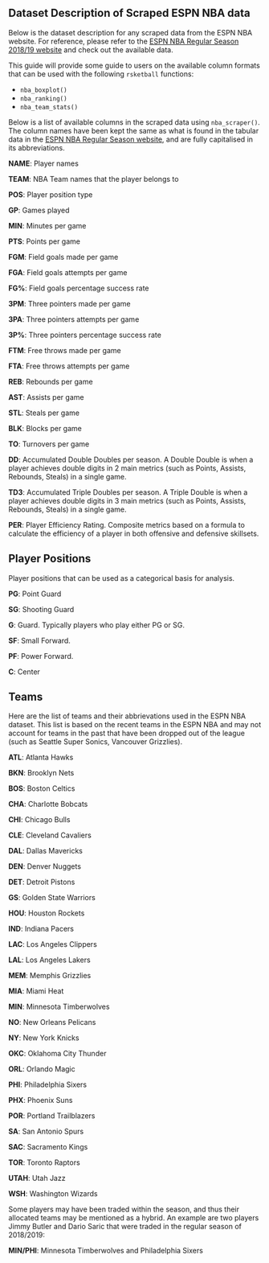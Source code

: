 ## Dataset Description of Scraped ESPN NBA data

Below is the dataset description for any scraped data from the ESPN NBA website. For reference, please refer to the [ESPN NBA Regular Season 2018/19 website](https://www.espn.com/nba/stats/player/_/season/2019/seasontype/2) and check out the available data.

This guide will provide some guide to users on the available column formats that can be used with the following `rsketball` functions:
- `nba_boxplot()`
- `nba_ranking()`
- `nba_team_stats()`

Below is a list of available columns in the scraped data using `nba_scraper()`. The column names have been kept the same as what is found in the tabular data in the [ESPN NBA Regular Season website](https://www.espn.com/nba/stats/player/_/season/2019/seasontype/2), and are fully capitalised in its abbreviations.

__NAME__: Player names

__TEAM__: NBA Team names that the player belongs to

__POS__: Player position type

__GP__: Games played 

__MIN__: Minutes per game 

__PTS__: Points per game 

__FGM__: Field goals made per game

__FGA__: Field goals attempts per game

__FG%__: Field goals percentage success rate

__3PM__: Three pointers made per game

__3PA__: Three pointers attempts per game

__3P%__: Three pointers percentage success rate

__FTM__: Free throws made per game

__FTA__: Free throws attempts per game

__REB__: Rebounds per game

__AST__: Assists per game

__STL__: Steals per game

__BLK__: Blocks per game

__TO__: Turnovers per game

__DD__: Accumulated Double Doubles per season. A Double Double is when a player achieves double digits in 2 main metrics (such as Points, Assists, Rebounds, Steals) in a single game.

__TD3__: Accumulated Triple Doubles per season. A Triple Double is when a player achieves double digits in 3 main metrics (such as Points, Assists, Rebounds, Steals) in a single game.

__PER__: Player Efficiency Rating. Composite metrics based on a formula to calculate the efficiency of a player in both offensive and defensive skillsets.

## Player Positions

Player positions that can be used as a categorical basis for analysis.

__PG__: Point Guard

__SG__: Shooting Guard

__G__: Guard. Typically players who play either PG or SG.

__SF__: Small Forward. 

__PF__: Power Forward.

__C__: Center

## Teams

Here are the list of teams and their abbrievations used in the ESPN NBA dataset. This list is based on the recent teams in the ESPN NBA and may not account for teams in the past that have been dropped out of the league (such as Seattle Super Sonics, Vancouver Grizzlies).

__ATL__: Atlanta Hawks

__BKN__: Brooklyn Nets

__BOS__: Boston Celtics

__CHA__: Charlotte Bobcats

__CHI__: Chicago Bulls

__CLE__: Cleveland Cavaliers

__DAL__: Dallas Mavericks

__DEN__: Denver Nuggets

__DET__: Detroit Pistons

__GS__: Golden State Warriors

__HOU__: Houston Rockets

__IND__: Indiana Pacers

__LAC__: Los Angeles Clippers

__LAL__: Los Angeles Lakers

__MEM__: Memphis Grizzlies

__MIA__: Miami Heat

__MIN__: Minnesota Timberwolves

__NO__: New Orleans Pelicans

__NY__: New York Knicks

__OKC__: Oklahoma City Thunder

__ORL__: Orlando Magic

__PHI__: Philadelphia Sixers

__PHX__: Phoenix Suns

__POR__: Portland Trailblazers

__SA__: San Antonio Spurs

__SAC__: Sacramento Kings

__TOR__: Toronto Raptors

__UTAH__: Utah Jazz

__WSH__: Washington Wizards

Some players may have been traded within the season, and thus their allocated teams may be mentioned as a hybrid. An example are two players Jimmy Butler and Dario Saric that were traded in the regular season of 2018/2019:

__MIN/PHI__: Minnesota Timberwolves and Philadelphia Sixers
